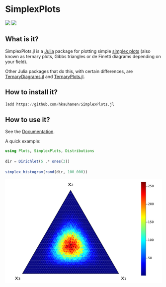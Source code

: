 # SimplexPlots

[![](https://img.shields.io/badge/docs-stable-blue.svg)](https://hkauhanen.github.io/SimplexPlots.jl/stable)
[![](https://img.shields.io/badge/docs-dev-blue.svg)](https://hkauhanen.github.io/SimplexPlots.jl/dev)


## What is it?

SimplexPlots.jl is a [Julia](https://julialang.org) package for plotting simple [simplex plots](https://en.wikipedia.org/wiki/Ternary_plot) (also known as ternary plots, Gibbs triangles or de Finetti diagrams depending on your field).

Other Julia packages that do this, with certain differences, are [TernaryDiagrams.jl](https://github.com/stelmo/TernaryDiagrams.jl) and [TernaryPlots.jl](https://github.com/jacobusmmsmit/TernaryPlots.jl).


## How to install it?

```julia
]add https://github.com/hkauhanen/SimplexPlots.jl
```

## How to use it?

See the [Documentation](https://hkauhanen.github.io/SimplexPlots.jl).

A quick example:

```julia
using Plots, SimplexPlots, Distributions

dir = Dirichlet(5 .* ones(3))

simplex_histogram(rand(dir, 100_000))
```

![](histo2.png)


